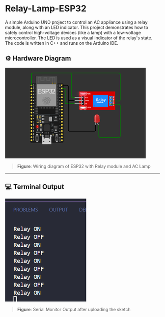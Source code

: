 # Relay-Lamp-ESP32
A simple Arduino UNO project to control an AC appliance using a relay module, along with an LED indicator. This project demonstrates how to safely control high-voltage devices (like a lamp) with a low-voltage microcontroller. The LED is used as a visual indicator of the relay's state. The code is written in C++ and runs on the Arduino IDE.


## ⚙️ Hardware Diagram

![System Diagram](output/circuit.png)

> **Figure**: Wiring diagram of ESP32 with Relay module and AC Lamp

---

## 💻 Terminal Output

![Terminal Output](output/terminal.png)

> **Figure**: Serial Monitor Output after uploading the sketch
